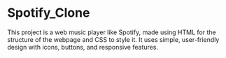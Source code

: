 # Spotify_Clone
This project is a web music player like Spotify, made using HTML for the structure of the webpage and CSS to style it. It uses simple, user-friendly design with icons, buttons, and responsive features.
